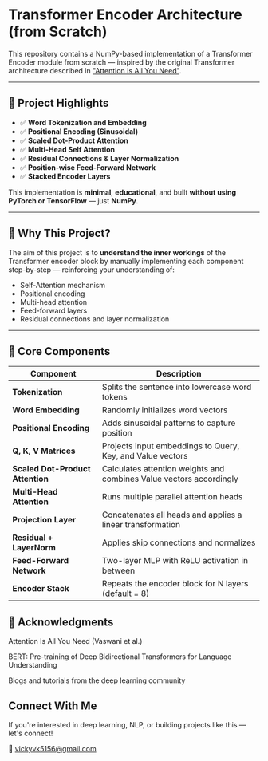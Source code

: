 # Transformer Encoder Architecture (from Scratch)

This repository contains a NumPy-based implementation of a Transformer Encoder module from scratch — inspired by the original Transformer architecture described in ["Attention Is All You Need"](https://arxiv.org/abs/1706.03762).

---

## 🚀 Project Highlights

- ✅ **Word Tokenization and Embedding**
- ✅ **Positional Encoding (Sinusoidal)**
- ✅ **Scaled Dot-Product Attention**
- ✅ **Multi-Head Self Attention**
- ✅ **Residual Connections & Layer Normalization**
- ✅ **Position-wise Feed-Forward Network**
- ✅ **Stacked Encoder Layers**

This implementation is **minimal**, **educational**, and built **without using PyTorch or TensorFlow** — just **NumPy**.

---

## 🧠 Why This Project?

The aim of this project is to **understand the inner workings** of the Transformer encoder block by manually implementing each component step-by-step — reinforcing your understanding of:

- Self-Attention mechanism  
- Positional encoding  
- Multi-head attention  
- Feed-forward layers  
- Residual connections and layer normalization

---

## 📁 Core Components

| Component                        | Description                                                         |
| -------------------------------- | ------------------------------------------------------------------- |
| **Tokenization**                 | Splits the sentence into lowercase word tokens                      |
| **Word Embedding**               | Randomly initializes word vectors                                   |
| **Positional Encoding**          | Adds sinusoidal patterns to capture position                        |
| **Q, K, V Matrices**             | Projects input embeddings to Query, Key, and Value vectors          |
| **Scaled Dot-Product Attention** | Calculates attention weights and combines Value vectors accordingly |
| **Multi-Head Attention**         | Runs multiple parallel attention heads                              |
| **Projection Layer**             | Concatenates all heads and applies a linear transformation          |
| **Residual + LayerNorm**         | Applies skip connections and normalizes                             |
| **Feed-Forward Network**         | Two-layer MLP with ReLU activation in between                       |
| **Encoder Stack**                | Repeats the encoder block for N layers (default = 8)                |

## 🙌 Acknowledgments
Attention Is All You Need (Vaswani et al.)

BERT: Pre-training of Deep Bidirectional Transformers for Language Understanding

Blogs and tutorials from the deep learning community

## Connect With Me
If you're interested in deep learning, NLP, or building projects like this — let's connect!

📧 vickyvk5156@gmail.com

